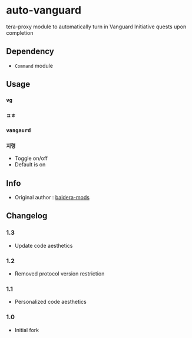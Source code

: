 # auto-vanguard
tera-proxy module to automatically turn in Vanguard Initiative quests upon completion

## Dependency
- `Command` module

## Usage
### `vg`
### `ㅍㅎ`
### `vangaurd`
### `지령`
- Toggle on/off
- Default is on

## Info
- Original author : [baldera-mods](https://github.com/baldera-mods)

## Changelog
### 1.3
- Update code aesthetics
### 1.2
- Removed protocol version restriction
### 1.1
- Personalized code aesthetics
### 1.0
- Initial fork
